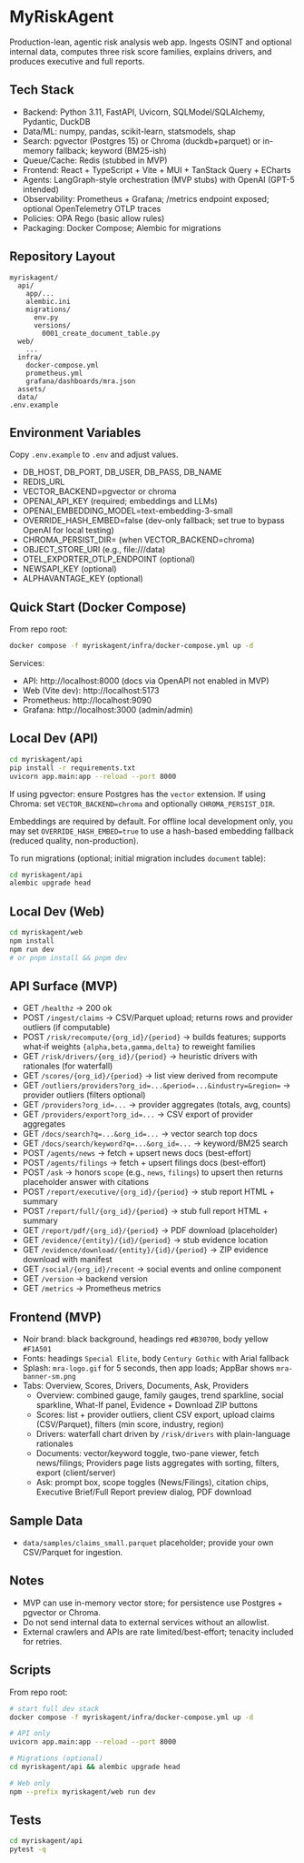 # MyRiskAgent

Production-lean, agentic risk analysis web app. Ingests OSINT and optional internal data, computes three risk score families, explains drivers, and produces executive and full reports.

## Tech Stack
- Backend: Python 3.11, FastAPI, Uvicorn, SQLModel/SQLAlchemy, Pydantic, DuckDB
- Data/ML: numpy, pandas, scikit-learn, statsmodels, shap
- Search: pgvector (Postgres 15) or Chroma (duckdb+parquet) or in-memory fallback; keyword (BM25-ish)
- Queue/Cache: Redis (stubbed in MVP)
- Frontend: React + TypeScript + Vite + MUI + TanStack Query + ECharts
- Agents: LangGraph-style orchestration (MVP stubs) with OpenAI (GPT-5 intended)
- Observability: Prometheus + Grafana; /metrics endpoint exposed; optional OpenTelemetry OTLP traces
- Policies: OPA Rego (basic allow rules)
- Packaging: Docker Compose; Alembic for migrations

## Repository Layout
```
myriskagent/
  api/
    app/...
    alembic.ini
    migrations/
      env.py
      versions/
        0001_create_document_table.py
  web/
    ...
  infra/
    docker-compose.yml
    prometheus.yml
    grafana/dashboards/mra.json
  assets/
  data/
.env.example
```

## Environment Variables
Copy `.env.example` to `.env` and adjust values.
- DB_HOST, DB_PORT, DB_USER, DB_PASS, DB_NAME
- REDIS_URL
- VECTOR_BACKEND=pgvector or chroma
- OPENAI_API_KEY (required; embeddings and LLMs)
- OPENAI_EMBEDDING_MODEL=text-embedding-3-small
- OVERRIDE_HASH_EMBED=false (dev-only fallback; set true to bypass OpenAI for local testing)
- CHROMA_PERSIST_DIR= (when VECTOR_BACKEND=chroma)
- OBJECT_STORE_URI (e.g., file:///data)
- OTEL_EXPORTER_OTLP_ENDPOINT (optional)
- NEWSAPI_KEY (optional)
- ALPHAVANTAGE_KEY (optional)

## Quick Start (Docker Compose)
From repo root:
```bash
docker compose -f myriskagent/infra/docker-compose.yml up -d
```
Services:
- API: http://localhost:8000 (docs via OpenAPI not enabled in MVP)
- Web (Vite dev): http://localhost:5173
- Prometheus: http://localhost:9090
- Grafana: http://localhost:3000 (admin/admin)

## Local Dev (API)
```bash
cd myriskagent/api
pip install -r requirements.txt
uvicorn app.main:app --reload --port 8000
```

If using pgvector: ensure Postgres has the `vector` extension. If using Chroma: set `VECTOR_BACKEND=chroma` and optionally `CHROMA_PERSIST_DIR`.

Embeddings are required by default. For offline local development only, you may set `OVERRIDE_HASH_EMBED=true` to use a hash-based embedding fallback (reduced quality, non-production).

To run migrations (optional; initial migration includes `document` table):
```bash
cd myriskagent/api
alembic upgrade head
```

## Local Dev (Web)
```bash
cd myriskagent/web
npm install
npm run dev
# or pnpm install && pnpm dev
```

## API Surface (MVP)
- GET `/healthz` → 200 ok
- POST `/ingest/claims` → CSV/Parquet upload; returns rows and provider outliers (if computable)
- POST `/risk/recompute/{org_id}/{period}` → builds features; supports what‑if weights `{alpha,beta,gamma,delta}` to reweight families
- GET `/risk/drivers/{org_id}/{period}` → heuristic drivers with rationales (for waterfall)
- GET `/scores/{org_id}/{period}` → list view derived from recompute
- GET `/outliers/providers?org_id=...&period=...&industry=&region=` → provider outliers (filters optional)
- GET `/providers?org_id=...` → provider aggregates (totals, avg, counts)
- GET `/providers/export?org_id=...` → CSV export of provider aggregates
- GET `/docs/search?q=...&org_id=...` → vector search top docs
- GET `/docs/search/keyword?q=...&org_id=...` → keyword/BM25 search
- POST `/agents/news` → fetch + upsert news docs (best-effort)
- POST `/agents/filings` → fetch + upsert filings docs (best-effort)
- POST `/ask` → honors `scope` (e.g., `news`, `filings`) to upsert then returns placeholder answer with citations
- POST `/report/executive/{org_id}/{period}` → stub report HTML + summary
- POST `/report/full/{org_id}/{period}` → stub full report HTML + summary
- GET `/report/pdf/{org_id}/{period}` → PDF download (placeholder)
- GET `/evidence/{entity}/{id}/{period}` → stub evidence location
- GET `/evidence/download/{entity}/{id}/{period}` → ZIP evidence download with manifest
- GET `/social/{org_id}/recent` → social events and online component
- GET `/version` → backend version
- GET `/metrics` → Prometheus metrics

## Frontend (MVP)
- Noir brand: black background, headings red `#B30700`, body yellow `#F1A501`
- Fonts: headings `Special Elite`, body `Century Gothic` with Arial fallback
- Splash: `mra-logo.gif` for 5 seconds, then app loads; AppBar shows `mra-banner-sm.png`
- Tabs: Overview, Scores, Drivers, Documents, Ask, Providers
  - Overview: combined gauge, family gauges, trend sparkline, social sparkline, What-If panel, Evidence + Download ZIP buttons
  - Scores: list + provider outliers, client CSV export, upload claims (CSV/Parquet), filters (min score, industry, region)
  - Drivers: waterfall chart driven by `/risk/drivers` with plain-language rationales
  - Documents: vector/keyword toggle, two-pane viewer, fetch news/filings; Providers page lists aggregates with sorting, filters, export (client/server)
  - Ask: prompt box, scope toggles (News/Filings), citation chips, Executive Brief/Full Report preview dialog, PDF download

## Sample Data
- `data/samples/claims_small.parquet` placeholder; provide your own CSV/Parquet for ingestion.

## Notes
- MVP can use in-memory vector store; for persistence use Postgres + pgvector or Chroma.
- Do not send internal data to external services without an allowlist.
- External crawlers and APIs are rate limited/best-effort; tenacity included for retries.

## Scripts
From repo root:
```bash
# start full dev stack
docker compose -f myriskagent/infra/docker-compose.yml up -d

# API only
uvicorn app.main:app --reload --port 8000

# Migrations (optional)
cd myriskagent/api && alembic upgrade head

# Web only
npm --prefix myriskagent/web run dev
```

## Tests
```bash
cd myriskagent/api
pytest -q
```
